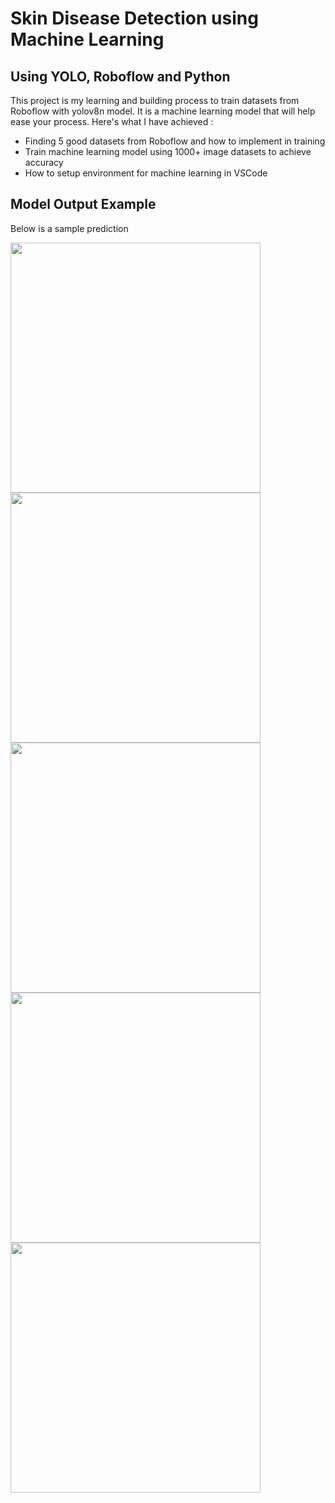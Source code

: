 # Skin Disease Detection using Machine Learning

## Using YOLO, Roboflow and Python

This project is my learning and building process to train datasets from Roboflow with yolov8n model. It is a machine learning model that will help ease your process. 
Here's what I have achieved :

  * Finding 5 good datasets from Roboflow and how to implement in training
  * Train machine learning model using 1000+ image datasets to achieve accuracy
  * How to setup environment for machine learning in VSCode

## Model Output Example

Below is a sample prediction

<img src ="C:/Users/Administrator/Desktop/YOLO/images/acne.png" width="400">
<img src ="C:/Users/Administrator/Desktop/YOLO/images/basalCellCarcinoma.png" width="400">
<img src ="C:/Users/Administrator/Desktop/YOLO/images/eczema.png" width="400">
<img src ="C:/Users/Administrator/Desktop/YOLO/images/virtiligo.png" width="400">
<img src ="C:/Users/Administrator/Desktop/YOLO/images/warts.png" width="400">

